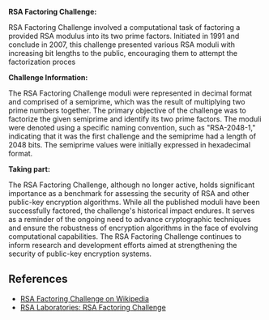 **RSA Factoring Challenge:**

RSA Factoring Challenge involved a computational task of factoring a provided RSA modulus into its two prime factors. Initiated in 1991 and conclude  in 2007, this challenge presented various RSA moduli with increasing bit lengths to the public, encouraging them to attempt the factorization proces

**Challenge Information:**

The RSA Factoring Challenge moduli were represented in decimal format and comprised of a semiprime, which was the result of multiplying two prime numbers together. The primary objective of the challenge was to factorize the given semiprime and identify its two prime factors. The moduli were denoted using a specific naming convention, such as "RSA-2048-1," indicating that it was the first challenge and the semiprime had a length of 2048 bits. The semiprime values were initially expressed in hexadecimal format.

**Taking part:**

The RSA Factoring Challenge, although no longer active, holds significant importance as a benchmark for assessing the security of RSA and other public-key encryption algorithms. While all the published moduli have been successfully factored, the challenge's historical impact endures. It serves as a reminder of the ongoing need to advance cryptographic techniques and ensure the robustness of encryption algorithms in the face of evolving computational capabilities. The RSA Factoring Challenge continues to inform research and development efforts aimed at strengthening the security of public-key encryption systems.

## References

- [RSA Factoring Challenge on Wikipedia](https://en.wikipedia.org/wiki/RSA_Factoring_Challenge)
- [RSA Laboratories: RSA Factoring Challenge](https://www.rsa.com/rsalabs/node.asp?id=2093)
